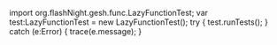 import org.flashNight.gesh.func.LazyFunctionTest;
var test:LazyFunctionTest = new LazyFunctionTest();
try
{
	test.runTests();
}
catch (e:Error)
{
	trace(e.message);
}